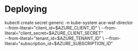 # Deploying
kubectl create secret generic -n kube-system ace-waf-director \
    --from-literal="client_id=$AZURE_CLIENT_ID" \
    --from-literal="client_secret=$AZURE_CLIENT_SECRET" \
    --from-literal="tenant_id=$AZURE_TENANT_ID" \
    --from-literal="subscription_id=$AZURE_SUBSCRIPTION_ID"